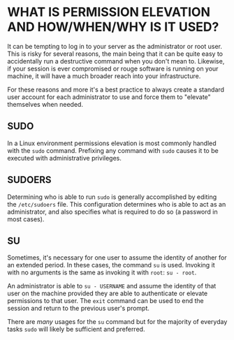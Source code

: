 # WHAT IS PERMISSION ELEVATION AND HOW/WHEN/WHY IS IT USED?
It can be tempting to log in to your server as the administrator or root user.
This is risky for several reasons, the main being that it can be quite easy to
accidentally run a destructive command when you don't mean to. Likewise, if
your session is ever compromised or rouge software is running on your machine,
it will have a much broader reach into your infrastructure.

For these reasons and more it's a best practice to always create a standard user
account for each administrator to use and force them to "elevate" themselves
when needed.

## SUDO
In a Linux environment permissions elevation is most commonly handled with the
`sudo` command. Prefixing any command with `sudo` causes it to be executed with
administrative privileges.

## SUDOERS
Determining who is able to run `sudo` is generally accomplished by editing the
`/etc/sudoers` file. This configuration determines who is able to act as an
administrator, and also specifies what is required to do so (a password in most
cases).

## SU
Sometimes, it's necessary for one user to assume the identity of another for
an extended period. In these cases, the command `su` is used. Invoking it with
no arguments is the same as invoking it with `root`: `su - root`.

An administrator is able to `su - USERNAME` and assume the identity of that user
on the machine provided they are able to authenticate or elevate permissions to
that user. The `exit` command can be used to end the session and return to the
previous user's prompt.

There are *many* usages for the `su` command but for the majority of everyday
tasks `sudo` will likely be sufficient and preferred.
